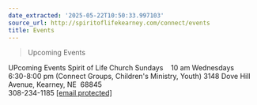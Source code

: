 ```yaml
---
date_extracted: '2025-05-22T10:50:33.997103'
source_url: http://spiritoflifekearney.com/connect/events
title: Events
---
```


> Upcoming Events

UPcoming Events
Spirit of Life Church
Sundays    10 am
Wednesdays    6:30-8:00 pm
(Connect Groups, Children's Ministry, Youth)
3148 Dove Hill Avenue, Kearney, NE  68845  
308-234-1185
[[email protected]](/cdn-cgi/l/email-protection)